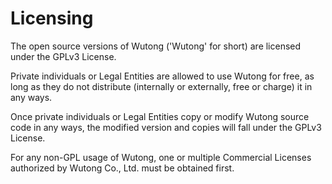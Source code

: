 # Licensing

The open source versions of Wutong ('Wutong' for short) are licensed under the GPLv3 License. 

Private individuals or Legal Entities are allowed to use Wutong for free, as long as they do not distribute (internally or externally, free or charge) it in any ways. 

Once private individuals or Legal Entities copy or modify Wutong source code in any ways, the modified version and copies will fall under the GPLv3 License.

For any non-GPL usage of Wutong, one or multiple Commercial Licenses authorized by Wutong Co., Ltd. must be obtained first.